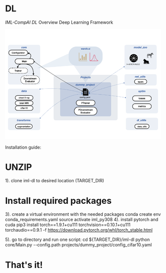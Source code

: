 # DL

*IML-CompAI DL*
Overview Deep Learning Framework

![Framework overview](./iml_dl.png)


Installation guide: 

# UNZIP
1). clone iml-dl to desired location (TARGET_DIR)

# Install required packages 
3). create a virtual environment with the needed packages 
	conda create env conda_requirements.yaml
	source activate iml_py308 
4). install pytorch and cuda
	pip3 install torch==1.9.1+cu111 torchvision==0.10.1+cu111 torchaudio==0.9.1 -f https://download.pytorch.org/whl/torch_stable.html

5). go to directory and run one script: 
	cd ${TARGET_DIR}/iml-dl
	python core/Main.py --config.path projects/dummy_project/config_cifar10.yaml 
	
# That's it!  
